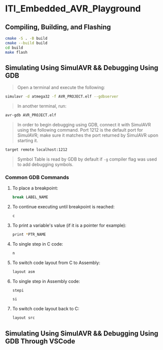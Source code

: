 # ITI_Embedded_AVR_Playground

## Compiling, Building, and Flashing
```bash
cmake -S . -B build 
cmake --build build
cd build
make flash
```

## Simulating Using SimulAVR && Debugging Using GDB

> Open a terminal and execute the following:

```bash
simulavr -d atmega32 -f AVR_PROJECT.elf --gdbserver
```

> In another terminal, run:

```bash
avr-gdb AVR_PROJECT.elf
```

> In order to begin debugging using GDB, connect it with SimulAVR using the following command. Port 1212 is the default port for SimulAVR; make sure it matches the port returned by SimulAVR upon starting it.

```bash
target remote localhost:1212
```

> Symbol Table is read by GDB by default if `-g` compiler flag was used to add debugging symbols.

### Common GDB Commands

1. To place a breakpoint:
   ```bash
   break LABEL_NAME
   ```

1. To continue executing until breakpoint is reached:
   ```bash
   c
   ```

1. To print a variable's value (if it is a pointer for example):
   ```bash
   print *PTR_NAME
   ```

1. To single step in C code:
   ```bash
   n
   ```

1. To switch code layout from C to Assembly:
   ```bash
   layout asm
   ```

1. To single step in Assembly code:
    ```bash
    stepi
    ```
    ```bash
    si
    ```

1. To switch code layout back to C:
   ```bash
   layout src
   ```

## Simulating Using SimulAVR && Debugging Using GDB Through VSCode

